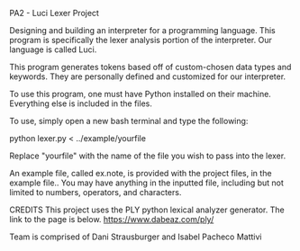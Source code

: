PA2 - Luci Lexer Project

Designing and building an interpreter for a programming language. This program is specifically the lexer analysis portion of the interpreter. Our language is called Luci.

This program generates tokens based off of custom-chosen data types and keywords. They are personally defined and customized for our interpreter.

To use this program, one must have Python installed on their machine. Everything else is included in the files.

To use, simply open a new bash terminal and type the following:

python lexer.py < ../example/yourfile

Replace "yourfile" with the name of the file you wish to pass into the lexer.

An example file, called ex.note, is provided with the project files, in the example file..
You may have anything in the inputted file, including but not limited to numbers, operators, and characters.

CREDITS
This project uses the PLY python lexical analyzer generator. The link to the page is below.
https://www.dabeaz.com/ply/

Team is comprised of Dani Strausburger and Isabel Pacheco Mattivi